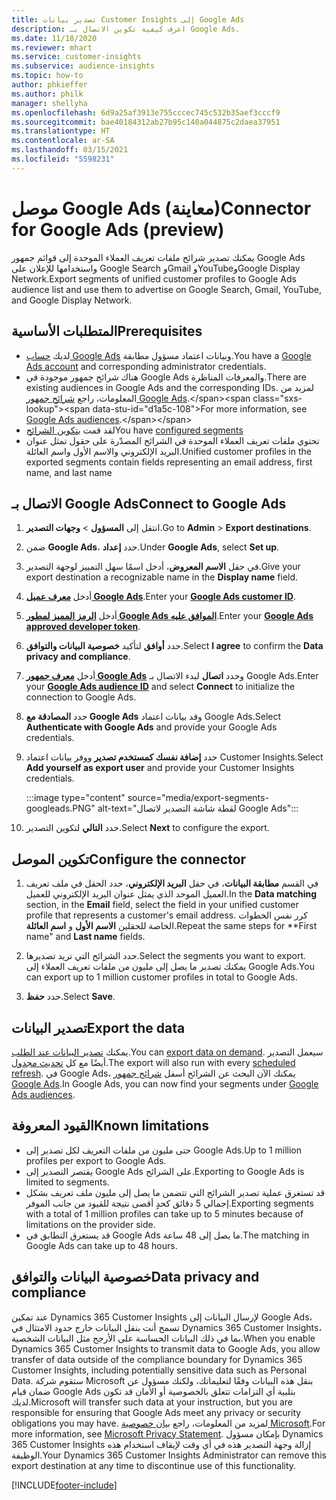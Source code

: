 ```yaml
---
title: تصدير بيانات Customer Insights إلى Google Ads
description: اعرف كيفية تكوين الاتصال بـ Google Ads.
ms.date: 11/18/2020
ms.reviewer: mhart
ms.service: customer-insights
ms.subservice: audience-insights
ms.topic: how-to
author: phkieffer
ms.author: philk
manager: shellyha
ms.openlocfilehash: 6d9a25af3913e755cccec745c532b35aef3cccf9
ms.sourcegitcommit: bae40184312ab27b95c140a044875c2daea37951
ms.translationtype: HT
ms.contentlocale: ar-SA
ms.lasthandoff: 03/15/2021
ms.locfileid: "5598231"
---
```

# <a name="connector-for-google-ads-preview"></a><span data-ttu-id="d1a5c-103">موصل Google Ads (معاينة)</span><span class="sxs-lookup"><span data-stu-id="d1a5c-103">Connector for Google Ads (preview)</span></span>

<span data-ttu-id="d1a5c-104">يمكنك تصدير شرائح ملفات تعريف العملاء الموحدة إلى قوائم جمهور Google Ads واستخدامها للإعلان على Google Search وGmail وYouTubeوGoogle Display Network.</span><span class="sxs-lookup"><span data-stu-id="d1a5c-104">Export segments of unified customer profiles to Google Ads audience list and use them to advertise on Google Search, Gmail, YouTube, and Google Display Network.</span></span> 

## <a name="prerequisites"></a><span data-ttu-id="d1a5c-105">المتطلبات الأساسية</span><span class="sxs-lookup"><span data-stu-id="d1a5c-105">Prerequisites</span></span>

-   <span data-ttu-id="d1a5c-106">لديك [حساب Google Ads](https://ads.google.com/) وبيانات اعتماد مسؤول مطابقة.</span><span class="sxs-lookup"><span data-stu-id="d1a5c-106">You have a [Google Ads account](https://ads.google.com/) and corresponding administrator credentials.</span></span>
-   <span data-ttu-id="d1a5c-107">هناك شرائح جمهور موجودة في Google Ads والمعرفات المناظرة.</span><span class="sxs-lookup"><span data-stu-id="d1a5c-107">There are existing audiences in Google Ads and the corresponding IDs.</span></span> <span data-ttu-id="d1a5c-108">لمزيد من المعلومات، راجع [شرائح جمهور Google Ads](https://support.google.com/google-ads/answer/7558048?hl=en#:~:text=Audience%20lists%20is%20a%20section,Display%20Network%20through%20remarketing%20campaigns.).</span><span class="sxs-lookup"><span data-stu-id="d1a5c-108">For more information, see [Google Ads audiences](https://support.google.com/google-ads/answer/7558048?hl=en#:~:text=Audience%20lists%20is%20a%20section,Display%20Network%20through%20remarketing%20campaigns.).</span></span>
-   <span data-ttu-id="d1a5c-109">لقد قمت [بتكوين الشرائح](segments.md)</span><span class="sxs-lookup"><span data-stu-id="d1a5c-109">You have [configured segments](segments.md)</span></span>
-   <span data-ttu-id="d1a5c-110">تحتوي ملفات تعريف العملاء الموحدة في الشرائح المصدّرة على حقول تمثل عنوان البريد الإلكتروني والاسم الأول واسم العائلة.</span><span class="sxs-lookup"><span data-stu-id="d1a5c-110">Unified customer profiles in the exported segments contain fields representing an email address, first name, and last name</span></span>

## <a name="connect-to-google-ads"></a><span data-ttu-id="d1a5c-111">الاتصال بـ Google Ads</span><span class="sxs-lookup"><span data-stu-id="d1a5c-111">Connect to Google Ads</span></span>

1. <span data-ttu-id="d1a5c-112">انتقل إلى **المسؤول** > **وجهات التصدير**.</span><span class="sxs-lookup"><span data-stu-id="d1a5c-112">Go to **Admin** > **Export destinations**.</span></span>

1. <span data-ttu-id="d1a5c-113">ضمن **Google Ads**، حدد **إعداد**.</span><span class="sxs-lookup"><span data-stu-id="d1a5c-113">Under **Google Ads**, select **Set up**.</span></span>

1. <span data-ttu-id="d1a5c-114">في حقل **الاسم المعروض**، أدخل اسمًا سهل التمييز لوجهة التصدير.</span><span class="sxs-lookup"><span data-stu-id="d1a5c-114">Give your export destination a recognizable name in the **Display name** field.</span></span>

1. <span data-ttu-id="d1a5c-115">أدخل **[معرف عميل Google Ads](https://support.google.com/google-ads/answer/1704344)**.</span><span class="sxs-lookup"><span data-stu-id="d1a5c-115">Enter your **[Google Ads customer ID](https://support.google.com/google-ads/answer/1704344)**.</span></span>

1. <span data-ttu-id="d1a5c-116">أدخل **[الرمز المميز لمطور Google Ads الموافق عليه](https://developers.google.com/google-ads/api/docs/first-call/dev-token)**.</span><span class="sxs-lookup"><span data-stu-id="d1a5c-116">Enter your **[Google Ads approved developer token](https://developers.google.com/google-ads/api/docs/first-call/dev-token)**.</span></span>

1. <span data-ttu-id="d1a5c-117">حدد **أوافق** لتأكيد **خصوصية البيانات والتوافق‬**.</span><span class="sxs-lookup"><span data-stu-id="d1a5c-117">Select **I agree** to confirm the **Data privacy and compliance**.</span></span>

1. <span data-ttu-id="d1a5c-118">أدخل **[معرف جمهور Google Ads](https://support.google.com/google-ads/answer/7558048?hl=en#:~:text=Audience%20lists%20is%20a%20section,Display%20Network%20through%20remarketing%20campaigns.)** وحدد **اتصال** لبدء الاتصال بـ Google Ads.</span><span class="sxs-lookup"><span data-stu-id="d1a5c-118">Enter your **[Google Ads audience ID](https://support.google.com/google-ads/answer/7558048?hl=en#:~:text=Audience%20lists%20is%20a%20section,Display%20Network%20through%20remarketing%20campaigns.)** and select **Connect** to initialize the connection to Google Ads.</span></span>

1. <span data-ttu-id="d1a5c-119">حدد **المصادقة مع Google Ads** وقد بيانات اعتماد Google Ads.</span><span class="sxs-lookup"><span data-stu-id="d1a5c-119">Select **Authenticate with Google Ads** and provide your Google Ads credentials.</span></span>

1. <span data-ttu-id="d1a5c-120">حدد **إضافة نفسك كمستخدم تصدير** ووفر بيانات اعتماد Customer Insights.</span><span class="sxs-lookup"><span data-stu-id="d1a5c-120">Select **Add yourself as export user** and provide your Customer Insights credentials.</span></span>

   :::image type="content" source="media/export-segments-googleads.PNG" alt-text="لقطة شاشة التصدير لاتصال Google Ads":::

1. <span data-ttu-id="d1a5c-122">حدد **التالي** لتكوين التصدير.</span><span class="sxs-lookup"><span data-stu-id="d1a5c-122">Select **Next** to configure the export.</span></span>

## <a name="configure-the-connector"></a><span data-ttu-id="d1a5c-123">تكوين الموصل</span><span class="sxs-lookup"><span data-stu-id="d1a5c-123">Configure the connector</span></span>

1. <span data-ttu-id="d1a5c-124">في القسم **مطابقة البيانات**، في حقل **البريد الإلكتروني**، حدد الحقل في ملف تعريف العميل الموحد الذي يمثل عنوان البريد الإلكتروني للعميل.</span><span class="sxs-lookup"><span data-stu-id="d1a5c-124">In the **Data matching** section, in the **Email** field, select the field in your unified customer profile that represents a customer's email address.</span></span> <span data-ttu-id="d1a5c-125">كرر نفس الخطوات الخاصة للحقلين **الاسم الأول** و **اسم العائلة**.</span><span class="sxs-lookup"><span data-stu-id="d1a5c-125">Repeat the same steps for \*\*First name" and **Last name** fields.</span></span>

1. <span data-ttu-id="d1a5c-126">حدد الشرائح التي تريد تصديرها.</span><span class="sxs-lookup"><span data-stu-id="d1a5c-126">Select the segments you want to export.</span></span> <span data-ttu-id="d1a5c-127">يمكنك تصدير ما يصل إلى مليون من ملفات تعريف العملاء إلى Google Ads.</span><span class="sxs-lookup"><span data-stu-id="d1a5c-127">You can export up to 1 million customer profiles in total to Google Ads.</span></span>

1. <span data-ttu-id="d1a5c-128">حدد **حفظ**.</span><span class="sxs-lookup"><span data-stu-id="d1a5c-128">Select **Save**.</span></span>

## <a name="export-the-data"></a><span data-ttu-id="d1a5c-129">تصدير البيانات</span><span class="sxs-lookup"><span data-stu-id="d1a5c-129">Export the data</span></span>

<span data-ttu-id="d1a5c-130">يمكنك [تصدير البيانات عند الطلب](export-destinations.md).</span><span class="sxs-lookup"><span data-stu-id="d1a5c-130">You can [export data on demand](export-destinations.md).</span></span> <span data-ttu-id="d1a5c-131">سيعمل التصدير أيضًا مع كل [تحديث مجدول](system.md#schedule-tab).</span><span class="sxs-lookup"><span data-stu-id="d1a5c-131">The export will also run with every [scheduled refresh](system.md#schedule-tab).</span></span> <span data-ttu-id="d1a5c-132">في Google Ads، يمكنك الآن البحث عن الشرائح أسفل [شرائح جمهور Google Ads](https://support.google.com/google-ads/answer/7558048?hl=en/).</span><span class="sxs-lookup"><span data-stu-id="d1a5c-132">In Google Ads, you can now find your segments under [Google Ads audiences](https://support.google.com/google-ads/answer/7558048?hl=en/).</span></span>

## <a name="known-limitations"></a><span data-ttu-id="d1a5c-133">القيود المعروفة</span><span class="sxs-lookup"><span data-stu-id="d1a5c-133">Known limitations</span></span>

- <span data-ttu-id="d1a5c-134">حتى مليون من ملفات التعريف لكل تصدير إلى Google Ads.</span><span class="sxs-lookup"><span data-stu-id="d1a5c-134">Up to 1 million profiles per export to Google Ads.</span></span>
- <span data-ttu-id="d1a5c-135">يقتصر التصدير إلى Google Ads على الشرائح.</span><span class="sxs-lookup"><span data-stu-id="d1a5c-135">Exporting to Google Ads is limited to segments.</span></span>
- <span data-ttu-id="d1a5c-136">قد تستغرق عملية تصدير الشرائح التي تتضمن ما يصل إلى مليون ملف تعريف بشكل إجمالي 5 دقائق كحدٍ أقصى نتيجة للقيود من جانب الموفر.</span><span class="sxs-lookup"><span data-stu-id="d1a5c-136">Exporting segments with a total of 1 million profiles can take up to 5 minutes because of limitations on the provider side.</span></span> 
- <span data-ttu-id="d1a5c-137">قد يستغرق التطابق في Google Ads ما يصل إلى 48 ساعة.</span><span class="sxs-lookup"><span data-stu-id="d1a5c-137">The matching in Google Ads can take up to 48 hours.</span></span>

## <a name="data-privacy-and-compliance"></a><span data-ttu-id="d1a5c-138">خصوصية البيانات والتوافق</span><span class="sxs-lookup"><span data-stu-id="d1a5c-138">Data privacy and compliance</span></span>

<span data-ttu-id="d1a5c-139">عند تمكين Dynamics 365 Customer Insights لإرسال البيانات إلى Google Ads، تسمح أنت بنقل البيانات خارج حدود الامتثال في Dynamics 365 Customer Insights، بما في ذلك البيانات الحساسة على الأرجح مثل البيانات الشخصية.</span><span class="sxs-lookup"><span data-stu-id="d1a5c-139">When you enable Dynamics 365 Customer Insights to transmit data to Google Ads, you allow transfer of data outside of the compliance boundary for Dynamics 365 Customer Insights, including potentially sensitive data such as Personal Data.</span></span> <span data-ttu-id="d1a5c-140">ستقوم شركة Microsoft بنقل هذه البيانات وفقًا لتعليماتك، ولكنك مسؤول عن ضمان قيام Google Ads بتلبية أي التزامات تتعلق بالخصوصية أو الأمان قد تكون لديك.</span><span class="sxs-lookup"><span data-stu-id="d1a5c-140">Microsoft will transfer such data at your instruction, but you are responsible for ensuring that Google Ads meet any privacy or security obligations you may have.</span></span> <span data-ttu-id="d1a5c-141">لمزيد من المعلومات، راجع [بيان خصوصية Microsoft](https://go.microsoft.com/fwlink/?linkid=396732).</span><span class="sxs-lookup"><span data-stu-id="d1a5c-141">For more information, see [Microsoft Privacy Statement](https://go.microsoft.com/fwlink/?linkid=396732).</span></span>
<span data-ttu-id="d1a5c-142">بإمكان مسؤول Dynamics 365 Customer Insights إزالة وجهة التصدير هذه في أي وقت لإيقاف استخدام هذه الوظيفة.</span><span class="sxs-lookup"><span data-stu-id="d1a5c-142">Your Dynamics 365 Customer Insights Administrator can remove this export destination at any time to discontinue use of this functionality.</span></span>


[!INCLUDE[footer-include](../includes/footer-banner.md)]